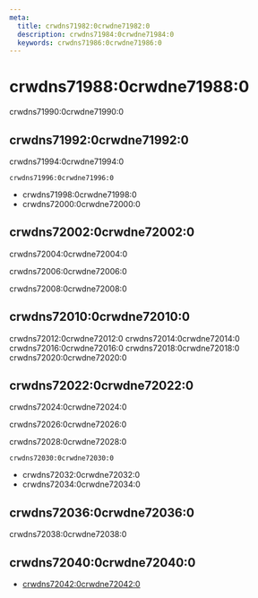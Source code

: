 ```yaml
---
meta:
  title: crwdns71982:0crwdne71982:0
  description: crwdns71984:0crwdne71984:0
  keywords: crwdns71986:0crwdne71986:0
---
```


# crwdns71988:0crwdne71988:0

crwdns71990:0crwdne71990:0

<entry-ad />

## crwdns71992:0crwdne71992:0

crwdns71994:0crwdne71994:0

`crwdns71996:0crwdne71996:0`

- crwdns71998:0crwdne71998:0
- crwdns72000:0crwdne72000:0

## crwdns72002:0crwdne72002:0

crwdns72004:0crwdne72004:0

  crwdns72006:0crwdne72006:0

  crwdns72008:0crwdne72008:0

## crwdns72010:0crwdne72010:0

crwdns72012:0crwdne72012:0
<alert type="success">crwdns72014:0crwdne72014:0</alert>
<alert type="info">crwdns72016:0crwdne72016:0</alert>
<alert type="warning">crwdns72018:0crwdne72018:0</alert>
<alert type="error">crwdns72020:0crwdne72020:0</alert>

## crwdns72022:0crwdne72022:0

crwdns72024:0crwdne72024:0

  crwdns72026:0crwdne72026:0

  crwdns72028:0crwdne72028:0

  `crwdns72030:0crwdne72030:0`

- crwdns72032:0crwdne72032:0
- crwdns72034:0crwdne72034:0

## crwdns72036:0crwdne72036:0

crwdns72038:0crwdne72038:0

## crwdns72040:0crwdne72040:0

- [crwdns72042:0crwdne72042:0]()

<backmatter />
